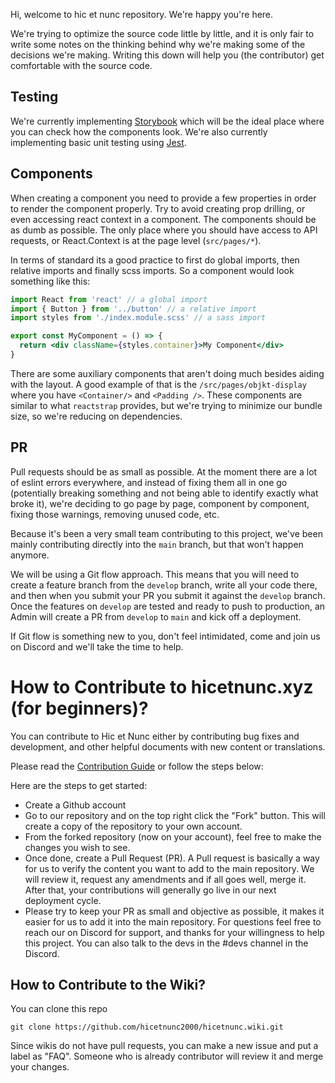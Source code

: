 Hi, welcome to hic et nunc repository. We're happy you're here.

We're trying to optimize the source code little by little, and it is only fair to write some notes on the thinking behind why we're making some of the decisions we're making. Writing this down will help you (the contributor) get comfortable with the source code.

## Testing

We're currently implementing [Storybook](https://storybook.js.org/) which will be the ideal place where you can check how the components look. We're also currently implementing basic unit testing using [Jest](https://jestjs.io/).

## Components

When creating a component you need to provide a few properties in order to render the component properly. Try to avoid creating prop drilling, or even accessing react context in a component. The components should be as dumb as possible. The only place where you should have access to API requests, or React.Context is at the page level (`src/pages/*`).

In terms of standard its a good practice to first do global imports, then relative imports and finally scss imports. So a component would look something like this:

```jsx
import React from 'react' // a global import
import { Button } from '../button' // a relative import
import styles from './index.module.scss' // a sass import

export const MyComponent = () => {
  return <div className={styles.container}>My Component</div>
}
```

There are some auxiliary components that aren't doing much besides aiding with the layout. A good example of that is the `/src/pages/objkt-display` where you have `<Container/>` and `<Padding />`. These components are similar to what `reactstrap` provides, but we're trying to minimize our bundle size, so we're reducing on dependencies.

## PR

Pull requests should be as small as possible. At the moment there are a lot of eslint errors everywhere, and instead of fixing them all in one go (potentially breaking something and not being able to identify exactly what broke it), we're deciding to go page by page, component by component, fixing those warnings, removing unused code, etc.

Because it's been a very small team contributing to this project, we've been mainly contributing directly into the `main` branch, but that won't happen anymore.

We will be using a Git flow approach. This means that you will need to create a feature branch from the `develop` branch, write all your code there, and then when you submit your PR you submit it against the `develop` branch. Once the features on `develop` are tested and ready to push to production, an Admin will create a PR from `develop` to `main` and kick off a deployment.

If Git flow is something new to you, don't feel intimidated, come and join us on Discord and we'll take the time to help.


# How to Contribute to hicetnunc.xyz (for beginners)?
You can contribute to Hic et Nunc either by contributing bug fixes and development, and other helpful documents with new content or translations.

Please read the [Contribution Guide](https://github.com/hicetnunc2000/hicetnunc/blob/develop/CONTRIBUTING.md) or follow the steps below:

Here are the steps to get started:

* Create a Github account
* Go to our repository and on the top right click the "Fork" button. This will create a copy of the repository to your own account.
* From the forked repository (now on your account), feel free to make the changes you wish to see.
* Once done, create a Pull Request (PR). A Pull request is basically a way for us to verify the content you want to add to the main repository. We will review it, request any amendments and if all goes well, merge it. After that, your contributions will generally go live in our next deployment cycle.
* Please try to keep your PR as small and objective as possible, it makes it easier for us to add it into the main repository. For questions feel free to reach our on Discord for support, and thanks for your willingness to help this project. You can also talk to the devs in the #devs channel in the Discord.

## How to Contribute to the Wiki?
You can clone this repo 

`git clone https://github.com/hicetnunc2000/hicetnunc.wiki.git`

Since wikis do not have pull requests, you can make a new issue and put a label as "FAQ". Someone who is already contributor will review it and merge your changes.